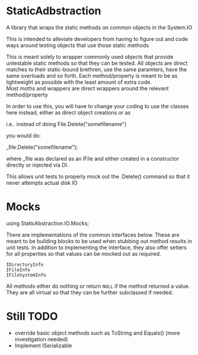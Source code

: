 # StaticAdbstraction
A library that wraps the static methods on common objects in the System.IO 

This is intended to alleviate developers from having to figure out and code ways around testing objects that use those static methods


This is meant solely to wrapper commonly used objects that provide untestable static methods so that they can be tested.
All objects are direct matches to their static-bound brethren, use the same paramters, have the same overloads and so forth.  Each method/property is meant to be as lightweight as possible with the least amount of extra code.  
Most moths and wrappers are direct wrappers around the relevant method/property


In order to use this, you will have to change your coding to use the classes here instead, either as direct object creations or as 



i.e.. instead of doing File.Delete("somefilename")

you would do:

_file.Delete("somefilename");

where _file was declared as an IFile and either created in a constructor directly or injected via DI.


This allows unit tests to properly mock out the .Delete() command so that it never attempts actual disk IO



# Mocks

using StaticAbstraction.IO.Mocks;

There are implementations of the common interfaces below.  These are meant to be building blocks to be used when stubbing out method results in unit tests.  In addition
to implementing the interface, they also offer setters for all properties so that values can be mocked out as required.

	IDirectoryInfo
	IFileInfo
	IFileSystemInfo

All methods either do nothing or return `NULL` if the method returned a value.  They are all virtual so that they can be further subclassed if needed.


# Still TODO
- override basic object methods such as ToString and Equals() (more investigation needed)
- Implement ISerializable 



